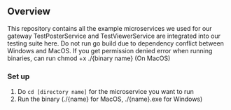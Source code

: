 ## Overview
This repository contains all the example microservices we used for our gateway
TestPosterService and TestViewerService are integrated into our testing suite here.
Do not run go build due to dependency conflict between Windows and MacOS.
If you get permission denied error when running binaries, can run chmod +x ./{binary name} (On MacOS)

### Set up
1. Do `cd [directory name]` for the microservice you want to run
2. Run the binary (./{name} for MacOS, ./{name}.exe for Windows)

